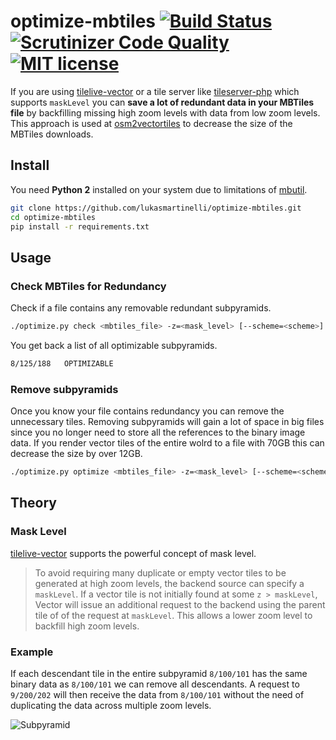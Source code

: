 # optimize-mbtiles [![Build Status](https://travis-ci.org/lukasmartinelli/optimize-mbtiles.svg?branch=master)](https://travis-ci.org/lukasmartinelli/optimize-mbtiles) [![Scrutinizer Code Quality](https://scrutinizer-ci.com/g/lukasmartinelli/optimize-mbtiles/badges/quality-score.png?b=master)](https://scrutinizer-ci.com/g/lukasmartinelli/optimize-mbtiles/?branch=master) [![MIT license](https://img.shields.io/badge/license-MIT-blue.svg)](https://tldrlegal.com/license/mit-license)

If you are using [tilelive-vector](https://github.com/mapbox/tilelive-vector) or a tile server like [tileserver-php](https://github.com/klokantech/tileserver-php/) which supports `maskLevel`  you can **save a lot of redundant data in your MBTiles file** by backfilling missing high zoom levels with data from low zoom levels. This approach is used at [osm2vectortiles](github.com/osm2vectortiles/osm2vectortiles) to decrease the size of the MBTiles downloads.

## Install

You need **Python 2** installed on your system due to limitations of [mbutil](https://github.com/mapbox/mbutil).

```bash
git clone https://github.com/lukasmartinelli/optimize-mbtiles.git
cd optimize-mbtiles
pip install -r requirements.txt
```

## Usage

### Check MBTiles for Redundancy

Check if a file contains any removable redundant subpyramids.

```bash
./optimize.py check <mbtiles_file> -z=<mask_level> [--scheme=<scheme>]
```

You get back a list of all optimizable subpyramids.

```bash
8/125/188   OPTIMIZABLE
```

### Remove subpyramids

Once you know your file contains redundancy you can remove the unnecessary tiles.
Removing subpyramids will gain a lot of space in big files since you no longer need to store
all the references to the binary image data. If you render vector tiles of the entire wolrd
to a file with 70GB this can decrease the size by over 12GB.

```bash
./optimize.py optimize <mbtiles_file> -z=<mask_level> [--scheme=<scheme>]
```

## Theory

### Mask Level

[tilelive-vector]() supports the powerful concept of mask level.

> To avoid requiring many duplicate or empty vector tiles to be generated at high zoom levels,
  the backend source can specify a `maskLevel`.
  If a vector tile is not initially found at some `z > maskLevel`, Vector will issue an additional request
  to the backend using the parent tile of of the request at `maskLevel`.
  This allows a lower zoom level to backfill high zoom levels.

### Example

If each descendant tile in the entire subpyramid `8/100/101` has the same binary
data as `8/100/101` we can remove all descendants. A request to `9/200/202` will
then receive the data from `8/100/101` without the need of duplicating the data
across multiple zoom levels.

![Subpyramid](subpyramid.png)
